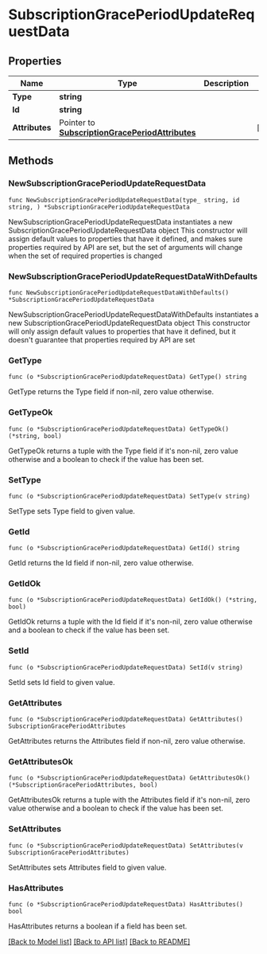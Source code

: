 # SubscriptionGracePeriodUpdateRequestData

## Properties

Name | Type | Description | Notes
------------ | ------------- | ------------- | -------------
**Type** | **string** |  | 
**Id** | **string** |  | 
**Attributes** | Pointer to [**SubscriptionGracePeriodAttributes**](SubscriptionGracePeriodAttributes.md) |  | [optional] 

## Methods

### NewSubscriptionGracePeriodUpdateRequestData

`func NewSubscriptionGracePeriodUpdateRequestData(type_ string, id string, ) *SubscriptionGracePeriodUpdateRequestData`

NewSubscriptionGracePeriodUpdateRequestData instantiates a new SubscriptionGracePeriodUpdateRequestData object
This constructor will assign default values to properties that have it defined,
and makes sure properties required by API are set, but the set of arguments
will change when the set of required properties is changed

### NewSubscriptionGracePeriodUpdateRequestDataWithDefaults

`func NewSubscriptionGracePeriodUpdateRequestDataWithDefaults() *SubscriptionGracePeriodUpdateRequestData`

NewSubscriptionGracePeriodUpdateRequestDataWithDefaults instantiates a new SubscriptionGracePeriodUpdateRequestData object
This constructor will only assign default values to properties that have it defined,
but it doesn't guarantee that properties required by API are set

### GetType

`func (o *SubscriptionGracePeriodUpdateRequestData) GetType() string`

GetType returns the Type field if non-nil, zero value otherwise.

### GetTypeOk

`func (o *SubscriptionGracePeriodUpdateRequestData) GetTypeOk() (*string, bool)`

GetTypeOk returns a tuple with the Type field if it's non-nil, zero value otherwise
and a boolean to check if the value has been set.

### SetType

`func (o *SubscriptionGracePeriodUpdateRequestData) SetType(v string)`

SetType sets Type field to given value.


### GetId

`func (o *SubscriptionGracePeriodUpdateRequestData) GetId() string`

GetId returns the Id field if non-nil, zero value otherwise.

### GetIdOk

`func (o *SubscriptionGracePeriodUpdateRequestData) GetIdOk() (*string, bool)`

GetIdOk returns a tuple with the Id field if it's non-nil, zero value otherwise
and a boolean to check if the value has been set.

### SetId

`func (o *SubscriptionGracePeriodUpdateRequestData) SetId(v string)`

SetId sets Id field to given value.


### GetAttributes

`func (o *SubscriptionGracePeriodUpdateRequestData) GetAttributes() SubscriptionGracePeriodAttributes`

GetAttributes returns the Attributes field if non-nil, zero value otherwise.

### GetAttributesOk

`func (o *SubscriptionGracePeriodUpdateRequestData) GetAttributesOk() (*SubscriptionGracePeriodAttributes, bool)`

GetAttributesOk returns a tuple with the Attributes field if it's non-nil, zero value otherwise
and a boolean to check if the value has been set.

### SetAttributes

`func (o *SubscriptionGracePeriodUpdateRequestData) SetAttributes(v SubscriptionGracePeriodAttributes)`

SetAttributes sets Attributes field to given value.

### HasAttributes

`func (o *SubscriptionGracePeriodUpdateRequestData) HasAttributes() bool`

HasAttributes returns a boolean if a field has been set.


[[Back to Model list]](../README.md#documentation-for-models) [[Back to API list]](../README.md#documentation-for-api-endpoints) [[Back to README]](../README.md)


